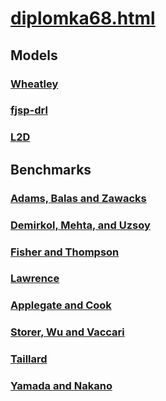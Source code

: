 # [diplomka68.html](https://www.cs.cas.cz/~martin/diplomka68.html)

## Models

### [Wheatley](models/Wheatley/README.md)

### [fjsp-drl](models/fjsp-drl/README.md)

### [L2D](models/L2D/README.md)

## Benchmarks

### [Adams, Balas and Zawacks](benchmarks/abz_instances)

### [Demirkol, Mehta, and Uzsoy](benchmarks/dmu_instances/)

### [Fisher and Thompson](benchmarks/ft_instances/)

### [Lawrence](benchmarks/la_instances/)

### [Applegate and Cook](benchmarks/orb_instances/)

### [Storer, Wu and Vaccari](benchmarks/swv_instances/)

### [Taillard](benchmarks/ta_instances/)

### [Yamada and Nakano](benchmarks/yn_instances/)